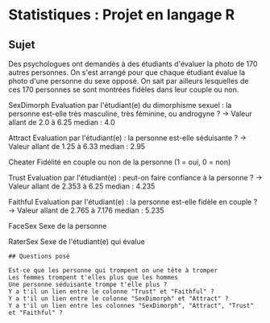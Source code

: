 # Statistiques : Projet en langage R
## Sujet
Des psychologues ont demandès à des étudiants d'évaluer la photo de 170 autres personnes.
On s'est arrangé pour que chaque étudiant évalue la photo d'une personne du sexe opposé.
On sait par ailleurs lesquelles de ces 170 personnes se sont montrées fidèles dans leur couple ou non.

SexDimorph
Evaluation par l'étudiant(e) du dimorphisme sexuel : la personne est-elle très masculine, très féminine, ou androgyne ?
    -> Valeur allant de 2.0 à 6.25 median : 4.0

Attract
Evaluation par l'étudiant(e) : la personne est-elle séduisante ?
    -> Valeur allant de 1.25 à 6.33 median : 2.95

Cheater
Fidélité en couple ou non de la personne (1 = oui, 0 = non)

Trust
Evaluation par l'étudiant(e) : peut-on faire confiance à la personne ?
    -> Valeur allant de 2.353 à 6.25 median : 4.235

Faithful
Evaluation par l'étudiant(e) : la personne est-elle fidèle en couple ?
    -> Valeur allant de 2.765 à 7.176 median : 5.235

FaceSex
Sexe de la personne

RaterSex
Sexe de l'étudiant(e) qui évalue

```
## Questions posé

Est-ce que les personne qui trompent on une tête à tromper 
Les femmes trompent t'elles plus que les hommes
Une personne séduisante trompe t'elle plus ?
Y a t'il un lien entre le colonne "Trust" et "Faithful" ?
Y a t'il un lien entre le colonne "SexDimorph" et "Attract" ?
Y a t'il un lien entre les colonnes "SexDimorph", "Attract", "Trust" et "Faithful" ?
